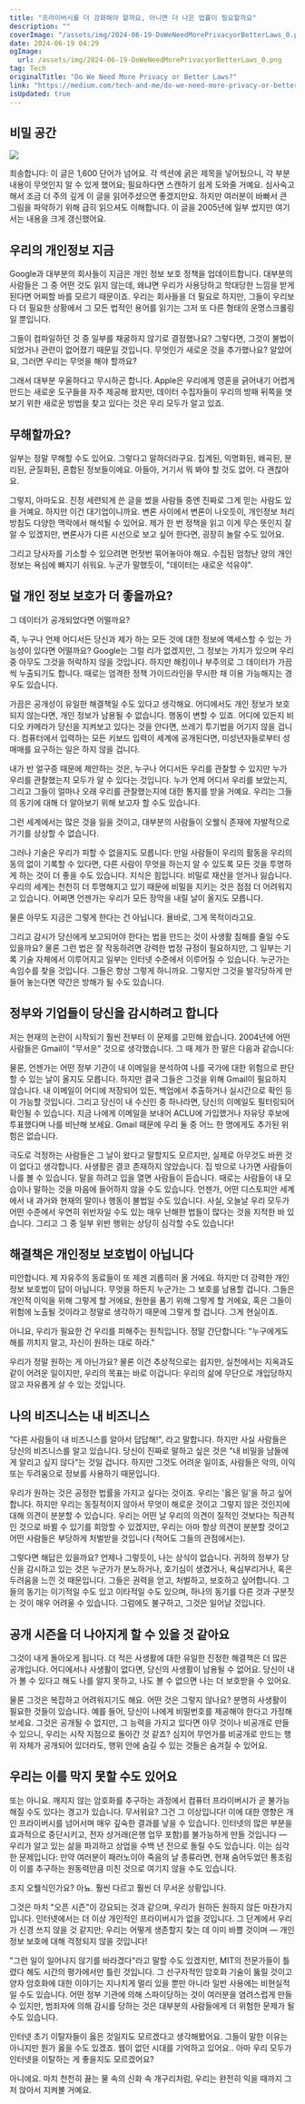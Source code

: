 ```yaml
---
title: "프라이버시를 더 강화해야 할까요, 아니면 더 나은 법률이 필요할까요"
description: ""
coverImage: "/assets/img/2024-06-19-DoWeNeedMorePrivacyorBetterLaws_0.png"
date: 2024-06-19 04:29
ogImage:
  url: /assets/img/2024-06-19-DoWeNeedMorePrivacyorBetterLaws_0.png
tag: Tech
originalTitle: "Do We Need More Privacy or Better Laws?"
link: "https://medium.com/tech-and-me/do-we-need-more-privacy-or-better-laws-bc502f1ea2fb"
isUpdated: true
---
```


## 비밀 공간

<img src="/assets/img/2024-06-19-DoWeNeedMorePrivacyorBetterLaws_0.png" />

죄송합니다: 이 글은 1,600 단어가 넘어요. 각 섹션에 굵은 제목을 넣어뒀으니, 각 부분 내용이 무엇인지 알 수 있게 했어요; 필요하다면 스캔하기 쉽게 도와줄 거예요. 심사숙고해서 조금 더 주의 깊게 이 글을 읽어주셨으면 좋겠지만요. 하지만 여러분이 바빠서 큰 그림을 파악하기 위해 급히 읽으셔도 이해합니다. 이 글을 2005년에 일부 썼지만 여기서는 내용을 크게 갱신했어요.

## 우리의 개인정보 지금

<!-- cozy-coder - 수평 -->

<ins class="adsbygoogle"
     style="display:block"
     data-ad-client="ca-pub-4877378276818686"
     data-ad-slot="1107185301"
     data-ad-format="auto"
     data-full-width-responsive="true"></ins>

<script>
     (adsbygoogle = window.adsbygoogle || []).push({});
</script>

Google과 대부분의 회사들이 지금은 개인 정보 보호 정책을 업데이트합니다. 대부분의 사람들은 그 중 어떤 것도 읽지 않는데, 왜냐면 우리가 사용당하고 학대당한 느낌을 받게 된다면 어찌할 바를 모르기 때문이죠. 우리는 회사들을 더 필요로 하지만, 그들이 우리보다 더 필요한 상황에서 그 모든 법적인 용어를 읽기는 그저 또 다른 형태의 운명스크롤링일 뿐입니다.

그들이 컴파일하던 것 중 일부를 채굴하지 않기로 결정했나요? 그렇다면, 그것이 불법이 되었거나 관련이 없어졌기 때문일 것입니다. 무엇인가 새로운 것을 추가했나요? 알았어요, 그러면 우리는 무엇을 해야 할까요?

그래서 대부분 우울하다고 무시하곤 합니다. Apple은 우리에게 영혼을 긁어내기 어렵게 만드는 새로운 도구들을 자주 제공해 왔지만, 데이터 수집자들이 우리의 방패 뒤쪽을 엿보기 위한 새로운 방법을 찾고 있다는 것은 우리 모두가 알고 있죠.

## 무해할까요?

<!-- cozy-coder - 수평 -->

<ins class="adsbygoogle"
     style="display:block"
     data-ad-client="ca-pub-4877378276818686"
     data-ad-slot="1107185301"
     data-ad-format="auto"
     data-full-width-responsive="true"></ins>

<script>
     (adsbygoogle = window.adsbygoogle || []).push({});
</script>

일부는 정말 무해할 수도 있어요. 그렇다고 말하더라구요. 집계된, 익명화된, 왜곡된, 분리된, 균질화된, 혼합된 정보들이에요. 아들아, 거기서 뭐 봐야 할 것도 없어. 다 괜찮아요.

그렇지, 아마도요. 진정 세련되게 쓴 글을 썼을 사람들 중엔 진짜로 그게 믿는 사람도 있을 거예요. 하지만 이건 대기업이니까요. 변론 사이에서 변론이 나오듯이, 개인정보 처리 방침도 다양한 맥락에서 해석될 수 있어요. 제가 한 번 정책을 읽고 이게 무슨 뜻인지 잘 알 수 있겠지만, 변론사가 다른 시선으로 보고 싶어 한다면, 굉장히 놀랄 수도 있어요.

그리고 당사자를 기소할 수 있으려면 먼젓번 묶어놓아야 해요. 수집된 엄청난 양의 개인 정보는 욕심에 빠지기 쉬워요. 누군가 말했듯이, "데이터는 새로운 석유야".

## 덜 개인 정보 보호가 더 좋을까요?

<!-- cozy-coder - 수평 -->

<ins class="adsbygoogle"
     style="display:block"
     data-ad-client="ca-pub-4877378276818686"
     data-ad-slot="1107185301"
     data-ad-format="auto"
     data-full-width-responsive="true"></ins>

<script>
     (adsbygoogle = window.adsbygoogle || []).push({});
</script>

그 데이터가 공개되었다면 어떨까요?

즉, 누구나 언제 어디서든 당신과 제가 하는 모든 것에 대한 정보에 액세스할 수 있는 가능성이 있다면 어떨까요? Google는 그럴 리가 없겠지만, 그 정보는 가치가 있으며 우리 중 아무도 그것을 허락하지 않을 것입니다. 하지만 해킹이나 부주의로 그 데이터가 가끔씩 누출되기도 합니다. 때로는 엄격한 정책 가이드라인을 무시한 채 이용 가능해지는 경우도 있습니다.

가끔은 공개성이 유일한 해결책일 수도 있다고 생각해요. 어디에서도 개인 정보가 보호되지 않는다면, 개인 정보가 남용될 수 없습니다. 행동이 변할 수 있죠. 어디에 있든지 비디오 카메라가 당신을 지켜보고 있다는 것을 안다면, 쓰레기 투기법을 어기지 않을 겁니다. 컴퓨터에서 입력하는 모든 키보드 입력이 세계에 공개된다면, 미성년자들로부터 성매매를 요구하는 일은 하지 않을 겁니다.

내가 반 얼구증 때문에 제안하는 것은, 누구나 어디서든 우리를 관찰할 수 있지만 누가 우리를 관찰했는지 모두가 알 수 있다는 것입니다. 누가 언제 어디서 우리를 보았는지, 그리고 그들이 얼마나 오래 우리를 관찰했는지에 대한 통지를 받을 거예요. 우리는 그들의 동기에 대해 더 알아보기 위해 보고자 할 수도 있습니다.

<!-- cozy-coder - 수평 -->

<ins class="adsbygoogle"
     style="display:block"
     data-ad-client="ca-pub-4877378276818686"
     data-ad-slot="1107185301"
     data-ad-format="auto"
     data-full-width-responsive="true"></ins>

<script>
     (adsbygoogle = window.adsbygoogle || []).push({});
</script>

그런 세계에서는 많은 것을 잃을 것이고, 대부분의 사람들이 오웰식 존재에 자발적으로 가기를 상상할 수 없습니다.

그러나 기술은 우리가 피할 수 없을지도 모릅니다: 만일 사람들이 우리의 활동을 우리의 동의 없이 기록할 수 있다면, 다른 사람이 무엇을 하는지 알 수 있도록 모든 것을 투명하게 하는 것이 더 좋을 수도 있습니다. 지식은 힘입니다. 비밀로 재산을 얻거나 잃습니다. 우리의 세계는 천천히 더 투명해지고 있기 때문에 비밀을 지키는 것은 점점 더 어려워지고 있습니다. 어쩌면 언젠가는 우리가 모든 장막을 내릴 날이 올지도 모릅니다.

물론 아무도 지금은 그렇게 한다는 건 아닙니다. 욜바로, 그게 목적이라고요.

그리고 감시가 당신에게 보고되어야 한다는 법을 만드는 것이 사생활 침해를 줄일 수도 있을까요? 물론 그런 법은 잘 작동하려면 강력한 법정 규정이 필요하지만, 그 일부는 기록 기술 자체에서 이루어지고 일부는 인터넷 수준에서 이루어질 수 있습니다. 누군가는 속임수를 찾을 것입니다. 그들은 항상 그렇게 하니까요. 그렇지만 그것을 발각당하게 만들어 놓는다면 약간은 방해가 될 수도 있습니다.

<!-- cozy-coder - 수평 -->

<ins class="adsbygoogle"
     style="display:block"
     data-ad-client="ca-pub-4877378276818686"
     data-ad-slot="1107185301"
     data-ad-format="auto"
     data-full-width-responsive="true"></ins>

<script>
     (adsbygoogle = window.adsbygoogle || []).push({});
</script>

## 정부와 기업들이 당신을 감시하려고 합니다

저는 현재의 논란이 시작되기 훨씬 전부터 이 문제를 고민해 왔습니다. 2004년에 어떤 사람들은 Gmail이 "무서운" 것으로 생각했습니다. 그 때 제가 한 말은 다음과 같습니다:

물론, 언젠가는 어떤 정부 기관이 내 이메일을 분석하여 나를 국가에 대한 위험으로 판단할 수 있는 날이 올지도 모릅니다. 하지만 결국 그들은 그것을 위해 Gmail이 필요하지 않습니다. 내 이메일이 어디에 저장되어 있든, 백업에서 추출하거나 실시간으로 확인 등이 가능할 것입니다. 그리고 당신이 내 수신인 중 하나라면, 당신의 이메일도 필터링되어 확인될 수 있습니다. 지금 나에게 이메일을 보내어 ACLU에 가입했거나 자유당 후보에 투표했다며 나를 비난해 보세요. Gmail 때문에 우리 둘 중 어느 한 명에게도 추가된 위험은 없습니다.

극도로 걱정하는 사람들은 그 날이 왔다고 말할지도 모르지만, 실제로 아무것도 바뀐 것이 없다고 생각합니다. 사생활은 결코 존재하지 않았습니다. 집 밖으로 나가면 사람들이 나를 볼 수 있습니다. 말을 하려고 입을 열면 사람들이 듣습니다. 때로는 사람들이 내 모습이나 말하는 것을 마음에 들어하지 않을 수도 있습니다. 언젠가, 어떤 디스토피안 세계에서 내 과거와 현재의 말이나 행동이 불법일 수도 있습니다. 사실, 오늘날 우리 모두가 어떤 수준에서 우연히 위반자일 수도 있는 매우 난해한 법들이 많다는 것을 지적한 바 있습니다. 그리고 그 중 일부 위반 행위는 상당히 심각할 수도 있습니다!

<!-- cozy-coder - 수평 -->

<ins class="adsbygoogle"
     style="display:block"
     data-ad-client="ca-pub-4877378276818686"
     data-ad-slot="1107185301"
     data-ad-format="auto"
     data-full-width-responsive="true"></ins>

<script>
     (adsbygoogle = window.adsbygoogle || []).push({});
</script>

## 해결책은 개인정보 보호법이 아닙니다

미안합니다. 제 자유주의 동료들이 또 제겐 괴롭히러 올 거에요. 하지만 더 강력한 개인정보 보호법이 답이 아닙니다. 무엇을 하든지 누군가는 그 보호를 남용할 겁니다. 그들은 개인적 이익을 위해 그렇게 할 거에요, 원한을 품기 위해 그렇게 할 거에요, 혹은 그들이 위험에 노출될 것이라고 정말로 생각하기 때문에 그렇게 할 겁니다. 그게 현실이죠.

아니요, 우리가 필요한 건 우리를 피해주는 원칙입니다. 정말 간단합니다: "누구에게도 해를 끼치지 말고, 자신이 원하는 대로 하라."

우리가 정말 원하는 게 아닌가요? 물론 이건 추상적으로는 쉽지만, 실천에서는 지옥과도 같이 어려운 일이지만, 우리의 목표는 바로 이겁니다: 우리의 삶에 무단으로 개입당하지 않고 자유롭게 살 수 있는 것입니다.

<!-- cozy-coder - 수평 -->

<ins class="adsbygoogle"
     style="display:block"
     data-ad-client="ca-pub-4877378276818686"
     data-ad-slot="1107185301"
     data-ad-format="auto"
     data-full-width-responsive="true"></ins>

<script>
     (adsbygoogle = window.adsbygoogle || []).push({});
</script>

## 나의 비즈니스는 내 비즈니스

"다른 사람들이 내 비즈니스를 알아서 답답해!", 라고 말합니다. 하지만 사실 사람들은 당신의 비즈니스를 알고 있습니다. 당신이 진짜로 말하고 싶은 것은 "내 비밀을 남들에게 알리고 싶지 않다"는 것일 겁니다. 하지만 그것도 어려운 일이죠, 사람들은 악의, 이익 또는 두려움으로 정보를 사용하기 때문입니다.

우리가 원하는 것은 공정한 법률을 가지고 싶다는 것이죠. 우리는 '옳은 일'을 하고 싶어합니다. 하지만 우리는 동질적이지 않아서 무엇이 해로운 것이고 그렇지 않은 것인지에 대해 의견이 분분할 수 있습니다. 우리는 어떤 날 우리의 의견이 질적인 것보다는 직관적인 것으로 바뀔 수 있기를 희망할 수 있겠지만, 우리는 아마 항상 의견이 분분할 것이고 어떤 사람들은 부당하게 처벌받을 것입니다 (적어도 그들의 관점에서는).

그렇다면 해답은 있을까요? 언제나 그렇듯이, 나는 상식이 없습니다. 귀하의 정부가 당신을 감시하고 있는 것은 누군가가 분노하거나, 호기심이 생겼거나, 욕심부리거나, 혹은 두려움을 느낀 것 때문입니다. 그들은 권력을 얻고, 처벌하고, 보호하고 싶어합니다. 그들의 동기는 이기적일 수도 있고 이타적일 수도 있으며, 하나의 동기를 다른 것과 구분짓는 것이 매우 어려울 수 있습니다. 그럼에도 불구하고, 그것은 일어날 것입니다.

<!-- cozy-coder - 수평 -->

<ins class="adsbygoogle"
     style="display:block"
     data-ad-client="ca-pub-4877378276818686"
     data-ad-slot="1107185301"
     data-ad-format="auto"
     data-full-width-responsive="true"></ins>

<script>
     (adsbygoogle = window.adsbygoogle || []).push({});
</script>

## 공개 시즌을 더 나아지게 할 수 있을 것 같아요

그것이 내게 돌아오게 됩니다. 더 적은 사생활에 대한 유일한 진정한 해결책은 더 많은 공개입니다. 어디에서나 사생활이 없다면, 당신의 사생활이 남용될 수 없어요. 당신이 내가 볼 수 있다고 해도 나를 알지 못하고, 나도 볼 수 없으면 나는 더 보호받을 수 있어요.

물론 그것은 복잡하고 어려워지기도 해요. 어떤 것은 그렇지 않나요? 분명히 사생활이 필요한 것들이 있습니다. 예를 들어, 당신이 나에게 비밀번호를 제공해야 한다고 가정해보세요. 그것은 공개될 수 없지만, 그 능력을 가지고 있다면 아무 것이나 비공개로 만들 수 있으니, 우리는 시작 지점으로 돌아간 것 같죠? 심지어 무언가를 비공개로 만드는 행위 자체가 공개되어 있더라도, 행위 안에 숨길 수 있는 것들은 숨겨질 수 있어요.

## 우리는 이를 막지 못할 수도 있어요

<!-- cozy-coder - 수평 -->

<ins class="adsbygoogle"
     style="display:block"
     data-ad-client="ca-pub-4877378276818686"
     data-ad-slot="1107185301"
     data-ad-format="auto"
     data-full-width-responsive="true"></ins>

<script>
     (adsbygoogle = window.adsbygoogle || []).push({});
</script>

또는 아니요. 깨지지 않는 암호화를 추구하는 과정에서 컴퓨터 프라이버시가 곧 불가능해질 수도 있다는 경고가 있습니다. 무서워요? 그건 그 이상입니다! 이에 대한 영향은 개인 프라이버시를 넘어서며 매우 깊숙한 결과를 낳을 수 있습니다. 인터넷의 많은 부분을 효과적으로 중단시키고, 전자 상거래(은행 업무 포함)를 불가능하게 만들 것입니다 — 우리가 알고 있는 삶을 파괴하고 상업을 수백 년 전으로 돌릴 수도 있습니다. 이는 심각한 문제입니다: 만약 여러분이 패러노이아 죽음의 날 종류라면, 현재 숨어두었던 통조림이 이를 추구하는 원동력만큼 미친 것으로 여기지 않을 수도 있습니다.

조지 오웰식인가요? 아뇨. 훨씬 다르고 훨씬 더 무서운 상황입니다.

그것은 마치 "오픈 시즌"이 강요되는 것과 같으며, 우리가 원하든 원하지 않든 마찬가지입니다. 인터넷에서는 더 이상 개인적인 프라이버시가 없을 것입니다. 그 단계에서 우리가 신경 쓰지 않을 것 같지만; 우리는 어떻게 생존할지 찾는 데 이미 바쁠 것이며 — 개인정보 보호에 대해 걱정되지 않을 것입니다!

"그런 일이 일어나지 않기를 바라겠다"라고 말할 수도 있겠지만, MIT의 전문가들이 틀렸다 해도 시간의 평가에서만 틀린 것입니다. 그 선구자적인 암호화 기술이 뚫릴 것이고 양자 암호화에 대한 이야기는 지나치게 멀리 있을 뿐만 아니라 일반 사용에는 비현실적일 수도 있습니다. 어떤 정부 기관에 의해 스파이당하는 것이 여러분을 염려스럽게 만들 수 있지만, 범죄자에 의해 감시를 당하는 것은 대부분의 사람들에게 더 위험한 문제가 될 수도 있습니다.

<!-- cozy-coder - 수평 -->

<ins class="adsbygoogle"
     style="display:block"
     data-ad-client="ca-pub-4877378276818686"
     data-ad-slot="1107185301"
     data-ad-format="auto"
     data-full-width-responsive="true"></ins>

<script>
     (adsbygoogle = window.adsbygoogle || []).push({});
</script>

인터넷 초기 이탈자들이 옳은 것일지도 모르겠다고 생각해봤어요. 그들이 말한 이유는 아니지만 뭔가 옳을 수도 있겠죠. 웹이 없던 시대를 기억하고 있어요.. 아마 우리 모두가 인터넷을 이탈하는 게 좋을지도 모르겠어요?

아니에요. 마치 천천히 끓는 물 속의 신화 속 개구리처럼, 우리는 완전히 익을 때까지 그저 앉아서 지켜볼 거예요.
